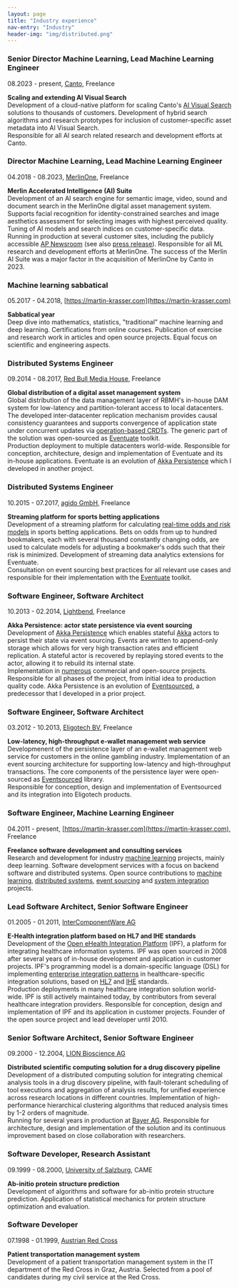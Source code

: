```yaml
---
layout: page
title: "Industry experience"
nav-entry: "Industry"
header-img: "img/distributed.png"
---
```


### Senior Director Machine Learning, Lead Machine Learning Engineer

08.2023 - present, [Canto](https://www.canto.com/), Freelance

**Scaling and extending AI Visual Search**  
Development of a cloud-native platform for scaling Canto's [AI Visual Search](https://www.canto.com/product/ai-visual-search/) solutions to thousands of customers. Development of hybrid search algorithms and research prototypes for inclusion of customer-specific asset metadata into AI Visual Search.  
Responsible for all AI search related research and development efforts at Canto.

### Director Machine Learning, Lead Machine Learning Engineer

04.2018 - 08.2023, [MerlinOne](https://merlinone.com/), Freelance

**Merlin Accelerated Intelligence (AI) Suite**  
Development of an AI search engine for semantic image, video, sound and document search in the MerlinOne digital asset management system. Supports facial recognition for identity-constrained searches and image aesthetics assessment for selecting images with highest perceived quality. Tuning of AI models and search indices on customer-specific data.  
Running in production at several customer sites, including the publicly accessible [AP Newsroom](https://newsroom.ap.org/) (see also [press release](https://www.ap.org/media-center/press-releases/2023/millions-of-ap-images-and-video-now-available-on-single-platform-with-ai-powered-search/)). Responsible for all ML research and development efforts at MerlinOne. The success of the Merlin AI Suite was a major factor in the acquisition of MerlinOne by Canto in 2023.

### Machine learning sabbatical

05.2017 - 04.2018, [https://martin-krasser.com](https://martin-krasser.com)

**Sabbatical year**  
Deep dive into mathematics, statistics, "traditional" machine learning and deep learning. Certifications from online courses. Publication of exercise and research work in articles and open source projects. Equal focus on scientific and engineering aspects.  


### Distributed Systems Engineer

09.2014 - 08.2017, [Red Bull Media House](http://www.redbullmediahouse.com/), Freelance

**Global distribution of a digital asset management system**  
Global distribution of the data management layer of RBMH's in-house DAM system for low-latency and partition-tolerant access to local datacenters. The developed inter-datacenter replication mechanism provides causal consistency guarantees and supports convergence of application state under concurrent updates via [operation-based CRDTs](https://rbmhtechnology.github.io/eventuate/architecture.html#operation-based-crdts). The generic part of the solution was open-sourced as [Eventuate](https://rbmhtechnology.github.io/eventuate/overview.html) toolkit.  
Production deployment to multiple datacenters world-wide. Responsible for conception, architecture, design and implementation of Eventuate and its in-house applications. Eventuate is an evolution of [Akka Persistence](https://doc.akka.io/docs/akka/current/persistence.html) which I developed in another project.

### Distributed Systems Engineer

10.2015 - 07.2017, [agido GmbH](http://www.agido.com/), Freelance

**Streaming platform for sports betting applications**  
Development of a streaming platform for calculating [real-time odds and risk models](https://www.agido.com/projekte) in sports betting applications. Bets on odds from up to hundred bookmakers, each with several thousand constantly changing odds, are used to calculate models for adjusting a bookmaker's odds such that their risk is minimized. Development of streaming data analytics extensions for Eventuate.  
Consultation on event sourcing best practices for all relevant use cases and responsible for their implementation with the [Eventuate](https://rbmhtechnology.github.io/eventuate/overview.html) toolkit.

### Software Engineer, Software Architect

10.2013 - 02.2014, [Lightbend](http://www.lightbend.com/), Freelance

**Akka Persistence: actor state persistence via event sourcing**  
Development of [Akka Persistence](https://doc.akka.io/docs/akka/current/persistence.html) which enables stateful [Akka](https://akka.io/) actors to persist their state via event sourcing. Events are written to append-only storage which allows for very high transaction rates and efficient replication. A stateful actor is recovered by replaying stored events to the actor, allowing it to rebuild its internal state.  
Implementation in [numerous](https://github.com/search?q=%22akka-persistence%22&type=repositories) commercial and open-source projects. Responsible for all phases of the project, from initial idea to production quality code. Akka Persistence is an evolution of [Eventsourced](https://github.com/eligosource/eventsourced), a predecessor that I developed in a prior project.

### Software Engineer, Software Architect

03.2012 - 10.2013, [Eligotech BV](http://www.eligotech.com/), Freelance

**Low-latency, high-throughput e-wallet management web service**  
Developmenent of the persistence layer of an e-wallet management web service for customers in the online gambling industry. Implementation of an event sourcing architecture for supporting low-latency and high-throughput transactions. The core components of the persistence layer were open-sourced as [Eventsourced](https://github.com/eligosource/eventsourced) library.  
Responsible for conception, design and implementation of Eventsourced and its integration into Eligotech products.

### Software Engineer, Machine Learning Engineer

04.2011 - present, [https://martin-krasser.com](https://martin-krasser.com), Freelance

**Freelance software development and consulting services**  
Research and development for industry [machine learning](/stories/#machine-learning) projects, mainly deep learning. Software development services with a focus on backend software and distributed systems. Open source contributions to [machine learning](/stories/#machine-learning), [distributed systems](/stories/#distributed-systems), [event sourcing](/stories/#event-sourcing) and [system integration](/stories/#system-integration) projects.  


### Lead Software Architect, Senior Software Engineer

01.2005 - 01.2011, [InterComponentWare AG](https://icw-global.com/)

**E-Health integration platform based on HL7 and IHE standards**  
Development of the [Open eHealth Integration Platform](https://oehf.github.io/ipf-docs/) (IPF), a platform for integrating healthcare information systems. IPF was open sourced in 2008 after several years of in-house development and application in customer projects. IPF's programming model is a domain-specific language (DSL) for implementing [enterprise integration patterns](https://www.enterpriseintegrationpatterns.com/) in healthcare-specific integration solutions, based on [HL7](http://www.hl7.org/) and [IHE](https://www.ihe.net/) standards.  
Production deployments in many healthcare integration solution world-wide. IPF is still actively maintained today, by contributors from several healthcare integration providers. Responsible for conception, design and implementation of IPF and its application in customer projects. Founder of the open source project and lead developer until 2010.

### Senior Software Architect, Senior Software Engineer

09.2000 - 12.2004, [LION Bioscience AG](http://www.lionbioscience.com/)

**Distributed scientific computing solution for a drug discovery pipeline**  
Development of a distributed computing solution for integrating chemical analysis tools in a drug discovery pipeline, with fault-tolerant scheduling of tool executions and aggregation of analysis results, for unified experience across research locations in different countries. Implementation of high-performance hierarchical clustering algorithms that reduced analysis times by 1-2 orders of magnitude.  
Running for several years in production at [Bayer AG](https://www.bayer.com/). Responsible for architecture, design and implementation of the solution and its continuous improvement based on close collaboration with researchers.

### Software Developer, Research Assistant

09.1999 - 08.2000, [University of Salzburg](http://uni-salzburg.at/), CAME

**Ab-initio protein structure prediction**  
Development of algorithms and software for ab-initio protein structure prediction. Application of statistical mechanics for protein structure optimization and evaluation.  


### Software Developer

07.1998 - 01.1999, [Austrian Red Cross](http://www.roteskreuz.at/)

**Patient transportation management system**  
Development of a patient transportation management system in the IT department of the Red Cross in Graz, Austria. Selected from a pool of candidates during my civil service at the Red Cross.  


